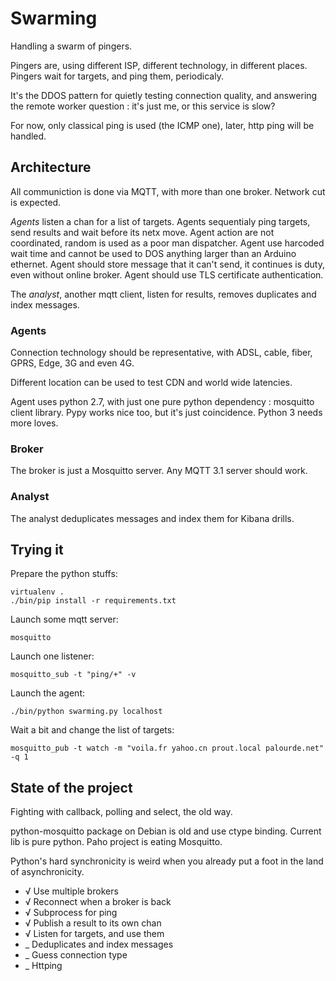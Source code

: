 Swarming
========

Handling a swarm of pingers.

Pingers are, using different ISP, different technology, in different places.
Pingers wait for targets, and ping them, periodicaly.

It's the DDOS pattern for quietly testing connection quality, and answering the
remote worker question : it's just me, or this service is slow?

For now, only classical ping is used (the ICMP one), later, http ping will be handled.

Architecture
------------

All communiction is done via MQTT, with more than one broker.
Network cut is expected.

_Agents_ listen a chan for a list of targets.
Agents sequentialy ping targets, send results and wait before its netx move.
Agent action are not coordinated, random is used as a poor man dispatcher.
Agent use harcoded wait time and cannot be used to DOS anything larger than an Arduino ethernet.
Agent should store message that it can't send, it continues is duty, even without online broker.
Agent should use TLS certificate authentication.

The _analyst_, another mqtt client, listen for results, removes duplicates and index messages.

### Agents

Connection technology should be representative,
with ADSL, cable, fiber, GPRS, Edge, 3G and even 4G.

Different location can be used to test CDN and world wide latencies.

Agent uses python 2.7, with just one pure python dependency : mosquitto client library.
Pypy works nice too, but it's just coincidence.
Python 3 needs more loves.

### Broker

The broker is just a Mosquitto server. Any MQTT 3.1 server should work.

### Analyst

The analyst deduplicates messages and index them for Kibana drills.


Trying it
---------

Prepare the python stuffs:

    virtualenv .
    ./bin/pip install -r requirements.txt

Launch some mqtt server:

    mosquitto

Launch one listener:

    mosquitto_sub -t "ping/+" -v

Launch the agent:

    ./bin/python swarming.py localhost

Wait a bit and change the list of targets:

    mosquitto_pub -t watch -m "voila.fr yahoo.cn prout.local palourde.net" -q 1

State of the project
--------------------

Fighting with callback, polling and select, the old way.

python-mosquitto package on Debian is old and use ctype binding.
Current lib is pure python. Paho project is eating Mosquitto.

Python's hard synchronicity is weird when you already put a foot in the land of asynchronicity.

 * √ Use multiple brokers
 * √ Reconnect when a broker is back
 * √ Subprocess for ping
 * √ Publish a result to its own chan
 * √ Listen for targets, and use them
 * _ Deduplicates and index messages
 * _ Guess connection type
 * _ Httping
